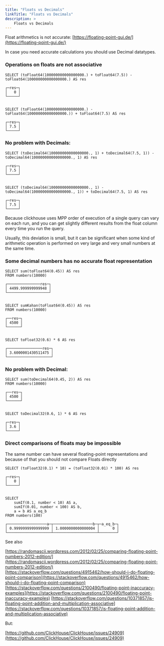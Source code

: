 ```yaml
---
title: "Floats vs Decimals"
linkTitle: "Floats vs Decimals"
description: >
    Floats vs Decimals
---
```

Float arithmetics is not accurate: [https://floating-point-gui.de/](https://floating-point-gui.de/)

In case you need accurate calculations you should use Decimal datatypes.

### Operations on floats are not associative

```
SELECT (toFloat64(100000000000000000.) + toFloat64(7.5)) - toFloat64(100000000000000000.) AS res

┌─res─┐
│   0 │
└─────┘


SELECT (toFloat64(100000000000000000.) - toFloat64(100000000000000000.)) + toFloat64(7.5) AS res

┌─res─┐
│ 7.5 │
└─────┘
```

### No problem with Decimals:

```
SELECT (toDecimal64(100000000000000000., 1) + toDecimal64(7.5, 1)) - toDecimal64(100000000000000000., 1) AS res

┌─res─┐
│ 7.5 │
└─────┘


SELECT (toDecimal64(100000000000000000., 1) - toDecimal64(100000000000000000., 1)) + toDecimal64(7.5, 1) AS res

┌─res─┐
│ 7.5 │
└─────┘
```


Because clickhouse uses MPP order of execution of a single query can vary on each run, and you can get slightly different results from the float column every time you run the query.

Usually, this deviation is small, but it can be significant when some kind of arithmetic operation is performed on very large and very small numbers at the same time.


### Some decimal numbers has no accurate float representation

```
SELECT sum(toFloat64(0.45)) AS res
FROM numbers(10000)

┌───────────────res─┐
│ 4499.999999999948 │
└───────────────────┘


SELECT sumKahan(toFloat64(0.45)) AS res
FROM numbers(10000)

┌──res─┐
│ 4500 │
└──────┘


SELECT toFloat32(0.6) * 6 AS res

┌────────────────res─┐
│ 3.6000001430511475 │
└────────────────────┘

```

### No problem with Decimal:

```
SELECT sum(toDecimal64(0.45, 2)) AS res
FROM numbers(10000)

┌──res─┐
│ 4500 │
└──────┘


SELECT toDecimal32(0.6, 1) * 6 AS res

┌─res─┐
│ 3.6 │
└─────┘
```

### Direct comparisons of floats may be impossible

The same number can have several floating-point representations and because of that you should not compare Floats directly

```
SELECT (toFloat32(0.1) * 10) = (toFloat32(0.01) * 100) AS res

┌─res─┐
│   0 │
└─────┘


SELECT
    sumIf(0.1, number < 10) AS a,
    sumIf(0.01, number < 100) AS b,
    a = b AS a_eq_b
FROM numbers(100)

┌──────────────────a─┬──────────────────b─┬─a_eq_b─┐
│ 0.9999999999999999 │ 1.0000000000000004 │      0 │
└────────────────────┴────────────────────┴────────┘
```

See also

[https://randomascii.wordpress.com/2012/02/25/comparing-floating-point-numbers-2012-edition/](https://randomascii.wordpress.com/2012/02/25/comparing-floating-point-numbers-2012-edition/)
[https://stackoverflow.com/questions/4915462/how-should-i-do-floating-point-comparison](https://stackoverflow.com/questions/4915462/how-should-i-do-floating-point-comparison)
[https://stackoverflow.com/questions/2100490/floating-point-inaccuracy-examples](https://stackoverflow.com/questions/2100490/floating-point-inaccuracy-examples)
[https://stackoverflow.com/questions/10371857/is-floating-point-addition-and-multiplication-associative](https://stackoverflow.com/questions/10371857/is-floating-point-addition-and-multiplication-associative)

But:

[https://github.com/ClickHouse/ClickHouse/issues/24909](https://github.com/ClickHouse/ClickHouse/issues/24909)
